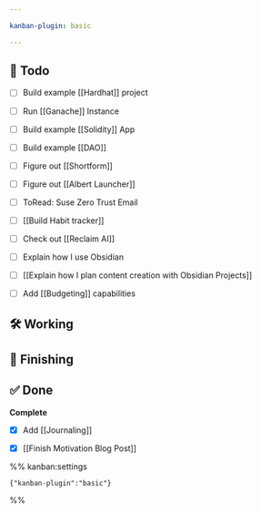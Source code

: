 ```yaml
---

kanban-plugin: basic

---
```


## 📝 Todo

- [ ] Build example [[Hardhat]] project
- [ ] Run [[Ganache]] Instance
- [ ] Build example [[Solidity]] App
- [ ] Build example [[DAO]]
- [ ] Figure out [[Shortform]]
- [ ] Figure out [[Albert Launcher]]
- [ ] ToRead: Suse Zero Trust Email
- [ ] [[Build Habit tracker]]
- [ ] Check out [[Reclaim AI]]
- [ ] Explain how I use Obsidian
- [ ] [[Explain how I plan content creation with Obsidian Projects]]
- [ ] Add [[Budgeting]] capabilities


## 🛠️  Working



## 🧽 Finishing



## ✅ Done

**Complete**
- [x] Add [[Journaling]]
- [x] [[Finish Motivation Blog Post]]




%% kanban:settings
```
{"kanban-plugin":"basic"}
```
%%